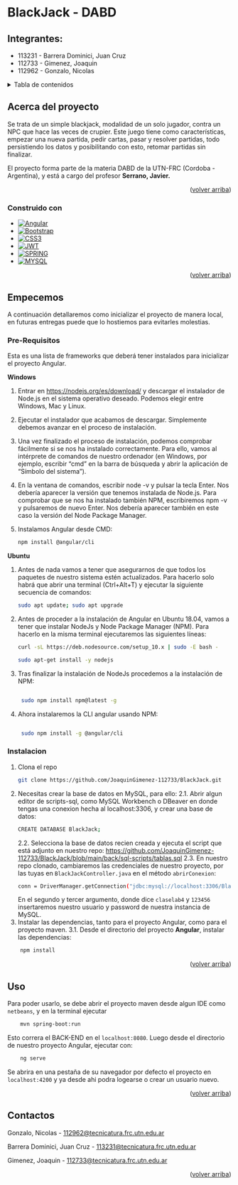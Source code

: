 <a name="readme-top"></a>

# BlackJack - DABD

## Integrantes:

- 113231 - Barrera Dominici, Juan Cruz
- 112733 - Gimenez, Joaquin
- 112962 - Gonzalo, Nicolas

<!-- TABLE OF CONTENTS -->
<details>
  <summary>Tabla de contenidos</summary>
  <ol>
    <li>
      <a href="#about-the-project">Acerca del proyecto</a>
      <ul>
        <li><a href="#built-with">Construido con</a></li>
      </ul>
    </li>
    <li>
      <a href="#getting-started">Empecemos</a>
      <ul>
        <li><a href="#prerequisites">Pre-Requisitos</a></li>
        <li><a href="#installation">Instalación</a></li>        
      </ul>
    </li>
    <li><a href="#usage">Uso</a></li>
    <li><a href="#contact">Contactos</a></li>

  </ol>
</details>

<a name="about-the-project"></a>

<!-- ABOUT THE PROJECT -->

## Acerca del proyecto

Se trata de un simple blackjack, modalidad de un solo jugador, contra un NPC que hace las veces de crupier.
Este juego tiene como características, empezar una nueva partida, pedir cartas, pasar y resolver partidas, todo persistiendo los datos y posibilitando con esto, retomar partidas sin finalizar.

El proyecto forma parte de la materia DABD de la UTN-FRC (Cordoba - Argentina), y está a cargo del profesor **Serrano, Javier.**

<p align="right">(<a href="#readme-top">volver arriba</a>)</p>

<a name="built-with"></a>

### Construido con

- [![Angular][angular.io]][angular-url]
- [![Bootstrap][bootstrap.com]][bootstrap-url]
- [![CSS3][css3]][jquery-url]
- [![JWT][jwt]][jwt-url]
- [![SPRING][spring]][spring-url]
- [![MYSQL][mysql]][mysql-url]

<p align="right">(<a href="#readme-top">volver arriba</a>)</p>

<!-- GETTING STARTED -->

<a name="getting-started"></a>

## Empecemos

A continuación detallaremos como inicializar el proyecto de manera local, en futuras entregas puede que lo hostiemos para evitarles molestias.
<a name="prerequisites"></a>

### Pre-Requisitos

Esta es una lista de frameworks que deberá tener instalados para inicializar el proyecto Angular.

**Windows**

1. Entrar en https://nodejs.org/es/download/ y descargar el instalador de Node.js en el sistema operativo deseado. Podemos elegir entre Windows, Mac y Linux.

2. Ejecutar el instalador que acabamos de descargar. Simplemente debemos avanzar en el proceso de instalación.

3. Una vez finalizado el proceso de instalación, podemos comprobar fácilmente si se nos ha instalado correctamente. Para ello, vamos al intérprete de comandos de nuestro ordenador (en Windows, por ejemplo, escribir “cmd” en la barra de búsqueda y abrir la aplicación de “Símbolo del sistema”).

4. En la ventana de comandos, escribir node -v y pulsar la tecla Enter. Nos debería aparecer la versión que tenemos instalada de Node.js. Para comprobar que se nos ha instalado también NPM, escribiremos npm -v y pulsaremos de nuevo Enter. Nos debería aparecer también en este caso la versión del Node Package Manager.

5. Instalamos Angular desde CMD:
   ```sh
   npm install @angular/cli
   ```

**Ubuntu**

1. Antes de nada vamos a tener que asegurarnos de que todos los paquetes de nuestro sistema estén actualizados. Para hacerlo solo habrá que abrir una terminal (Ctrl+Alt+T) y ejecutar la siguiente secuencia de comandos:
   ```sh
   sudo apt update; sudo apt upgrade
   ```
2. Antes de proceder a la instalación de Angular en Ubuntu 18.04, vamos a tener que instalar NodeJs y Node Package Manager (NPM). Para hacerlo en la misma terminal ejecutaremos las siguientes líneas:

   ```sh
   curl -sL https://deb.nodesource.com/setup_10.x | sudo -E bash -
   ```

   ```sh
   sudo apt-get install -y nodejs
   ```

3. Tras finalizar la instalación de NodeJs procedemos a la instalación de NPM:
   ```sh

    sudo npm install npm@latest -g
   ```
4. Ahora instalaremos la CLI angular usando NPM:
   ```sh

    sudo npm install -g @angular/cli
   ```

### Instalacion

<a name="installation"></a>

1. Clona el repo
   ```sh
   git clone https://github.com/JoaquinGimenez-112733/BlackJack.git
   ```
2. Necesitas crear la base de datos en MySQL, para ello:
   2.1. Abrir algun editor de scripts-sql, como MySQL Workbench o DBeaver en donde tengas una conexion hecha al localhost:3306, y crear una base de datos:
   ```sh
   CREATE DATABASE BlackJack;
   ```
   2.2. Selecciona la base de datos recien creada y ejecuta el script que está adjunto en nuestro repo: https://github.com/JoaquinGimenez-112733/BlackJack/blob/main/back/sql-scripts/tablas.sql
   2.3. En nuestro repo clonado, cambiaremos las credenciales de nuestro proyecto, por las tuyas en `BlackJackController.java` en el método `abrirConexion`:
   ```sh
   conn = DriverManager.getConnection("jdbc:mysql://localhost:3306/BlackJack", "claselab4", "123456");
   ```
   En el segundo y tercer argumento, donde dice `claselab4` y `123456` insertaremos nuestro usuario y password de nuestra instancia de MySQL.
3. Instalar las dependencias, tanto para el proyecto Angular, como para el proyecto maven.
   3.1. Desde el directorio del proyecto **Angular**, instalar las dependencias:

```sh
    npm install
```

<p align="right">(<a href="#readme-top">volver arriba</a>)</p>

<!-- USAGE EXAMPLES -->

<a name="usage"></a>

## Uso

Para poder usarlo, se debe abrir el proyecto maven desde algun IDE como `netbeans`, y en la terminal ejecutar

```sh
    mvn spring-boot:run
```

Esto correra el BACK-END en el `localhost:8080`.
Luego desde el directorio de nuestro proyecto Angular, ejecutar con:

```sh
    ng serve
```

Se abrira en una pestaña de su navegador por defecto el proyecto en `localhost:4200` y ya desde ahi podra logearse o crear un usuario nuevo.

<p align="right">(<a href="#readme-top">volver arriba</a>)</p>

<!-- CONTACT -->

<a name="contacts"></a>

## Contactos

Gonzalo, Nicolas - 112962@tecnicatura.frc.utn.edu.ar

Barrera Dominici, Juan Cruz - 113231@tecnicatura.frc.utn.edu.ar

Gimenez, Joaquin - 112733@tecnicatura.frc.utn.edu.ar

<p align="right">(<a href="#readme-top">volver arriba</a>)</p>

<!-- MARKDOWN LINKS & IMAGES -->
<!-- https://www.markdownguide.org/basic-syntax/#reference-style-links -->

[linkedin-shield]: https://img.shields.io/badge/-LinkedIn-black.svg?style=for-the-badge&logo=linkedin&colorB=555
[linkedin-url]: https://linkedin.com/in/linkedin_username
[angular.io]: https://img.shields.io/badge/Angular-DD0031?style=for-the-badge&logo=angular&logoColor=white
[angular-url]: https://angular.io/
[bootstrap.com]: https://img.shields.io/badge/Bootstrap-563D7C?style=for-the-badge&logo=bootstrap&logoColor=white
[bootstrap-url]: https://getbootstrap.com
[jquery.com]: https://img.shields.io/badge/jQuery-0769AD?style=for-the-badge&logo=jquery&logoColor=white
[jquery-url]: https://jquery.com
[css3]: https://img.shields.io/badge/css3-%231572B6.svg?style=for-the-badge&logo=css3&logoColor=white
[css3-url]: https://www.w3schools.com/css/
[jwt]: https://img.shields.io/badge/JWT-black?style=for-the-badge&logo=JSON%20web%20tokens
[jwt-url]: https://jwt.io/
[spring]: https://img.shields.io/badge/spring-%236DB33F.svg?style=for-the-badge&logo=spring&logoColor=white
[spring-url]: https://spring.io/
[mysql]: https://img.shields.io/badge/mysql-%2300f.svg?style=for-the-badge&logo=mysql&logoColor=white
[mysql-url]: https://www.mysql.com/
